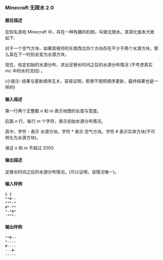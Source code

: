 ### Minecraft 无限水 2.0

#### 题目描述

在知名游戏 Minecraft 中，存在一种有趣的机制，叫做无限水。其简化版本大致如下:

对于一个空气方块，如果其相邻的东南西北四个方向存在不少于两个水源方块，那么其在下一时刻会变为水源方块，

现在，给定初始的水源分布，求出足够长时间之后的水源分布情况 (不考虑真实 mc 中的水的流动) 。

(小提示: 结果与更新顺序无关，容易证明，即使不按照顺序更新，最终结果也是一样的)

#### 输入描述

第一行两个正整数 $n$ 和 $m$ 表示地图的长度与宽度。

后面 $n$ 行，每行 $m$ 个字符，表示初始水源分布情况。

其中，字符 - 表示 水源方块。字符 * 表示 空气方块。字符 # 表示实体方块(不可转化为水源方块)。

保证 $n$ 和 $m$ 不超过 $2000$

#### 输出描述

足够长时间之后的水源分布情况。(可以证明，该情况唯一)。

#### 输入样例


```
5 5
**#--
***-*
#*-**
*-*#*
-***-
```



#### 输出样例

```
**#--
*----
#----
---#-
-----
```
